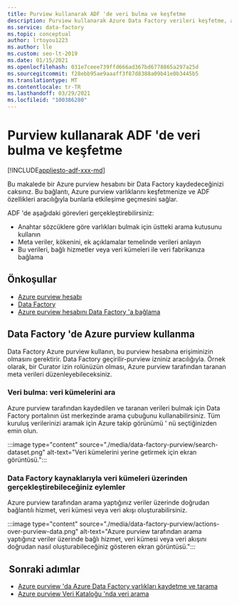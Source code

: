 ```yaml
---
title: Purview kullanarak ADF 'de veri bulma ve keşfetme
description: Purview kullanarak Azure Data Factory verileri keşfetme, araştırma hakkında bilgi edinin
ms.service: data-factory
ms.topic: conceptual
author: lrtoyou1223
ms.author: lle
ms.custom: seo-lt-2019
ms.date: 01/15/2021
ms.openlocfilehash: 031e7ceee739ffd666ad367bd6778865a297a25d
ms.sourcegitcommit: f28ebb95ae9aaaff3f87d8388a09b41e0b3445b5
ms.translationtype: MT
ms.contentlocale: tr-TR
ms.lasthandoff: 03/29/2021
ms.locfileid: "100386280"
---
```

# <a name="discover-and-explore-data-in-adf-using-purview"></a>Purview kullanarak ADF 'de veri bulma ve keşfetme

[!INCLUDE[appliesto-adf-xxx-md](includes/appliesto-adf-xxx-md.md)]

Bu makalede bir Azure purview hesabını bir Data Factory kaydedeceğinizi caksınız. Bu bağlantı, Azure purview varlıklarını keşfetmenize ve ADF özellikleri aracılığıyla bunlarla etkileşime geçmesini sağlar. 

ADF 'de aşağıdaki görevleri gerçekleştirebilirsiniz: 
- Anahtar sözcüklere göre varlıkları bulmak için üstteki arama kutusunu kullanın 
- Meta veriler, kökenini, ek açıklamalar temelinde verileri anlayın 
- Bu verileri, bağlı hizmetler veya veri kümeleri ile veri fabrikanıza bağlama 

## <a name="prerequisites"></a>Önkoşullar 
- [Azure purview hesabı](../purview/create-catalog-portal.md) 
- [Data Factory](./quickstart-create-data-factory-portal.md) 
- [Azure purview hesabını Data Factory 'a bağlama](./connect-data-factory-to-azure-purview.md) 

## <a name="using-azure-purview-in-data-factory"></a>Data Factory 'de Azure purview kullanma 

Data Factory Azure purview kullanın, bu purview hesabına erişiminizin olmasını gerektirir. Data Factory geçirilir-purview izniniz aracılığıyla. Örnek olarak, bir Curator izin rolünüzün olması, Azure purview tarafından taranan meta verileri düzenleyebileceksiniz. 

### <a name="data-discovery-search-datasets"></a>Veri bulma: veri kümelerini ara 

Azure purview tarafından kaydedilen ve taranan verileri bulmak için Data Factory portalının üst merkezinde arama çubuğunu kullanabilirsiniz. Tüm kuruluş verilerinizi aramak için Azure takip görünümü ' nü seçtiğinizden emin olun. 

:::image type="content" source="./media/data-factory-purview/search-dataset.png" alt-text="Veri kümelerini yerine getirmek için ekran görüntüsü.":::

### <a name="actions-that-you-can-perform-over-datasets-with-data-factory-resources"></a>Data Factory kaynaklarıyla veri kümeleri üzerinden gerçekleştirebileceğiniz eylemler 
Azure purview tarafından arama yaptığınız veriler üzerinde doğrudan bağlantılı hizmet, veri kümesi veya veri akışı oluşturabilirsiniz.

:::image type="content" source="./media/data-factory-purview/actions-over-purview-data.png" alt-text="Azure purview tarafından arama yaptığınız veriler üzerinde bağlı hizmet, veri kümesi veya veri akışını doğrudan nasıl oluşturabileceğiniz gösteren ekran görüntüsü.":::

##  <a name="nextsteps"></a>Sonraki adımlar 

- [Azure purview 'da Azure Data Factory varlıkları kaydetme ve tarama](../purview/register-scan-azure-synapse-analytics.md)
- [Azure purview Veri Kataloğu 'nda veri arama](../purview/how-to-search-catalog.md)